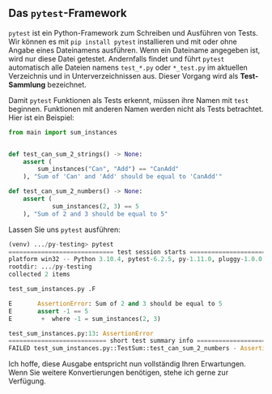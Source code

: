 
[](https://www.google.com/search?q=%23the-pytest-framework)

## Das `pytest`-Framework

`pytest` ist ein Python-Framework zum Schreiben und Ausführen von Tests. Wir können es mit `pip install pytest` installieren und mit oder ohne Angabe eines Dateinamens ausführen. Wenn ein Dateiname angegeben ist, wird nur diese Datei getestet. Andernfalls findet und führt `pytest` automatisch alle Dateien namens `test_*.py` oder `*_test.py` im aktuellen Verzeichnis und in Unterverzeichnissen aus. Dieser Vorgang wird als **Test-Sammlung** bezeichnet.

Damit `pytest` Funktionen als Tests erkennt, müssen ihre Namen mit `test` beginnen. Funktionen mit anderen Namen werden nicht als Tests betrachtet. Hier ist ein Beispiel:

```python
from main import sum_instances


def test_can_sum_2_strings() -> None:
    assert (
        sum_instances("Can", "Add") == "CanAdd"
    ), "Sum of 'Can' and 'Add' should be equal to 'CanAdd'"

def test_can_sum_2_numbers() -> None:
    assert (
            sum_instances(2, 3) == 5
    ), "Sum of 2 and 3 should be equal to 5"
```

Lassen Sie uns `pytest` ausführen:

```python
(venv) .../py-testing> pytest
============================= test session starts ==============================
platform win32 -- Python 3.10.4, pytest-6.2.5, py-1.11.0, pluggy-1.0.0
rootdir: .../py-testing
collected 2 items

test_sum_instances.py .F                                                 [100%] 

E       AssertionError: Sum of 2 and 3 should be equal to 5
E       assert -1 == 5
E        +  where -1 = sum_instances(2, 3)

test_sum_instances.py:13: AssertionError
=========================== short test summary info ============================
FAILED test_sum_instances.py::TestSum::test_can_sum_2_numbers - AssertionError: Sum of 2 and 3 should be equal to 5
```

Ich hoffe, diese Ausgabe entspricht nun vollständig Ihren Erwartungen. Wenn Sie weitere Konvertierungen benötigen, stehe ich gerne zur Verfügung.